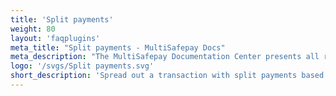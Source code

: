 ```yaml
---
title: 'Split payments'
weight: 80
layout: 'faqplugins'
meta_title: "Split payments - MultiSafepay Docs"
meta_description: "The MultiSafepay Documentation Center presents all relevant information about our Plugins and API. You can also find support pages for payment methods, tools and general questions as well as the contact details of our Support and Integration Teams."
logo: '/svgs/Split payments.svg'
short_description: 'Spread out a transaction with split payments based on percentage or fixed amount.'
---
```

